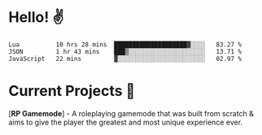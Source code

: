 # Hello! ✌️

<!--START_SECTION:waka-->
```text
Lua          10 hrs 28 mins  ████████████████████▓░░░░   83.27 % 
JSON         1 hr 43 mins    ███▒░░░░░░░░░░░░░░░░░░░░░   13.71 % 
JavaScript   22 mins         ▓░░░░░░░░░░░░░░░░░░░░░░░░   02.97 % 
```
<!--END_SECTION:waka-->

# Current Projects 🎨
[**RP Gamemode**] - A roleplaying gamemode that was built from scratch & aims to give the player the greatest and most unique experience ever.
